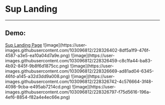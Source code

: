 <h1>Sup Landing</h1>
<hr>
<h2>Demo:</h2>
<a href="https://hhlwt.github.io/SupLanding/">Sup Landing Page</a>
![image](https://user-images.githubusercontent.com/103096812/228326402-8df5a1f9-476f-4587-a3e5-ea10a04d7a9e.png)
![image](https://user-images.githubusercontent.com/103096812/228326459-c8c1fa44-ba83-4b92-845f-9b8f6d1875cc.png)
![image](https://user-images.githubusercontent.com/103096812/228326669-ad81ad04-6345-46fd-a145-a32d3dd9a008.png)
![image](https://user-images.githubusercontent.com/103096812/228326742-4c576664-3f48-4098-9cba-e495ab7214cd.png)
![image](https://user-images.githubusercontent.com/103096812/228326797-f75d5616-196a-4ef6-8854-f82a4e4ec66e.png)



